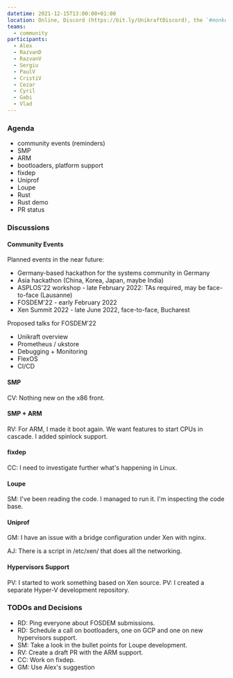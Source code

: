 ```yaml
---
datetime: 2021-12-15T13:00:00+01:00
location: Online, Discord (https://bit.ly/UnikraftDiscord), the `#monkey-business` voice channel
teams:
  - community
participants:
  - Alex
  - RazvanD
  - RazvanV
  - Sergiu
  - PaulV
  - CristiV
  - Cezar
  - Cyril
  - Gabi
  - Vlad
---
```


### Agenda

* community events (reminders)
* SMP
* ARM
* bootloaders, platform support
* fixdep
* Uniprof
* Loupe
* Rust
* Rust demo
* PR status

### Discussions

#### Community Events

Planned events in the near future:
* Germany-based hackathon for the systems community in Germany
* Asia hackathon (China, Korea, Japan, maybe India)
* ASPLOS'22 workshop - late February 2022: TAs required, may be face-to-face (Lausanne)
* FOSDEM'22 - early February 2022
* Xen Summit 2022 - late June 2022, face-to-face, Bucharest

Proposed talks for FOSDEM'22
* Unikraft overview
* Prometheus / ukstore
* Debugging + Monitoring
* FlexOS
* CI/CD

#### SMP

CV: Nothing new on the x86 front.

#### SMP + ARM

RV: For ARM, I made it boot again.
We want features to start CPUs in cascade.
I added spinlock support.

#### fixdep

CC: I need to investigate further what's happening in Linux.

#### Loupe

SM: I've been reading the code.
I managed to run it.
I'm inspecting the code base.

#### Uniprof

GM: I have an issue with a bridge configuration under Xen with nginx.

AJ: There is a script in /etc/xen/ that does all the networking.

#### Hypervisors Support

PV: I started to work something based on Xen source.
PV: I created a separate Hyper-V development repository.

### TODOs and Decisions

* RD: Ping everyone about FOSDEM submissions.
* RD: Schedule a call on bootloaders, one on GCP and one on new hypervisors support.
* SM: Take a look in the bullet points for Loupe development.
* RV: Create a draft PR with the ARM support.
* CC: Work on fixdep.
* GM: Use Alex's suggestion
